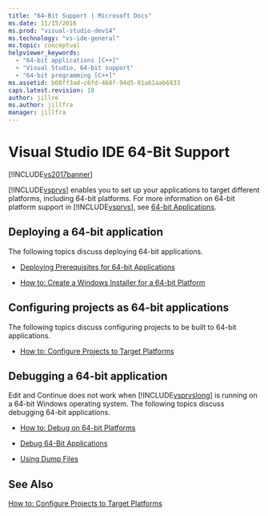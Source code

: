```yaml
---
title: "64-Bit Support | Microsoft Docs"
ms.date: 11/15/2016
ms.prod: "visual-studio-dev14"
ms.technology: "vs-ide-general"
ms.topic: conceptual
helpviewer_keywords:
  - "64-bit applications [C++]"
  - "Visual Studio, 64-bit support"
  - "64-bit programming [C++]"
ms.assetid: b08ff3ad-c6fd-468f-94d5-01a61aab6833
caps.latest.revision: 18
author: jillre
ms.author: jillfra
manager: jillfra
---
```

# Visual Studio IDE 64-Bit Support
[!INCLUDE[vs2017banner](../includes/vs2017banner.md)]

[!INCLUDE[vsprvs](../includes/vsprvs-md.md)] enables you to set up your applications to target different platforms, including 64-bit platforms. For more information on 64-bit platform support in [!INCLUDE[vsprvs](../includes/vsprvs-md.md)], see [64-bit Applications](https://msdn.microsoft.com/library/fd4026bc-2c3d-4b27-86dc-ec5e96018181).

## Deploying a 64-bit application
 The following topics discuss deploying 64-bit applications.

- [Deploying Prerequisites for 64-bit Applications](../deployment/deploying-prerequisites-for-64-bit-applications.md)

- [How to: Create a Windows Installer for a 64-bit Platform](https://msdn.microsoft.com/232bfc64-f99a-4cc6-9806-ba70bb9a09ff)

## Configuring projects as 64-bit applications
 The following topics discuss configuring projects to be built to 64-bit applications.

- [How to: Configure Projects to Target Platforms](../ide/how-to-configure-projects-to-target-platforms.md)

## Debugging a 64-bit application
 Edit and Continue does not work when [!INCLUDE[vsprvslong](../includes/vsprvslong-md.md)] is running on a 64-bit Windows operating system. The following topics discuss debugging 64-bit applications.

- [How to: Debug on 64-bit Platforms](https://msdn.microsoft.com/27495e23-a624-46fb-996f-043d0a816dd5)

- [Debug 64-Bit Applications](../debugger/debug-64-bit-applications.md)

- [Using Dump Files](../debugger/using-dump-files.md)

## See Also
 [How to: Configure Projects to Target Platforms](../ide/how-to-configure-projects-to-target-platforms.md)
